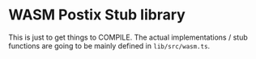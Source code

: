 # WASM Postix Stub library

This is just to get things to COMPILE.  The actual implementations / stub functions are going to be mainly defined in `lib/src/wasm.ts`. 